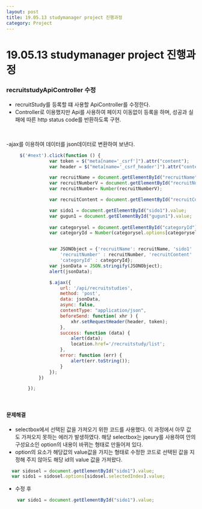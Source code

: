 ```yaml
---
layout: post
title: 19.05.13 studymanager project 진행과정
category: Project
---
```


# 19.05.13 studymanager project 진행과정
### recruitstudyApiController 수정
- recruitStudy를 등록할 떄 사용할 ApiController를 수정한다.
- Controller로 이용했지만 Api를 사용하여 페이지 이동없이 등록을 하며, 성공과 실패에 따른 http status code를 반환하도록 구현.

<br>

-ajax를 이용하여 데이터를 json데이터로 변환하여 보낸다.
```javascript
     $('#next').click(function () {
                var token = $("meta[name='_csrf']").attr("content");
                var header = $("meta[name='_csrf_header']").attr("content");

                var recruitName = document.getElementById("recruitName").value;
                var recruitNumberV = document.getElementById("recruitNumber").value;
                var recruitNumber= Number(recruitNumberV);

                var recruitContent = document.getElementById("recruitContent").value;

                var sido1 = document.getElementById("sido1").value;
                var gugun1 = document.getElementById("gugun1").value;
               
                var categorysel = document.getElementById("categoryId");
                var categoryId = Number(categorysel.options[categorysel.selectedIndex].value);


                var JSONObject = {'recruitName': recruitName, 'sido1' : sido1, 'gugun1' : gugun1,
                    'recruitNumber' : recruitNumber, 'recruitContent' : recruitContent,
                    'categoryId' : categoryId};
                var jsonData = JSON.stringify(JSONObject);
                alert(jsonData);

                $.ajax({
                    url: '/api/recruitstudies',
                    method: 'post',
                    data: jsonData,
                    async: false,
                    contentType: "application/json",
                    beforeSend: function( xhr ) {
                        xhr.setRequestHeader(header, token);
                    },
                    success: function (data) {
                        alert(data);
                        location.href='/recruitstudy/list';
                    },
                    error: function (err) {
                        alert(err.toString());
                    }
                });
            })

        });
```

<br>



    

#### 문제해결
- selectbox에서 선택된 값을 가져오기 위한 코드를 사용했다. 이 과정에서 아무 값도 가져오지 못하는 에러가 발생하였다. 해당 selectbox는 jqeury를 사용하여 안의 구성요소인 option의 내용이 바뀌는 형태로 만들어져 있다. 
- option의 요소가 해당값의 value값을 가지는 형태로 수정한 코드로 선택된 값을 지정해 주지 않아도 해당 id의 value 값을 가져왔다. 

```javascript
  var sidosel = document.getElementById("sido1").value;
  var sido1 = sidosel.options[sidosel.selectedIndex].value;
```

- 수정 후

```javascript
    var sido1 = document.getElementById("sido1").value;
```